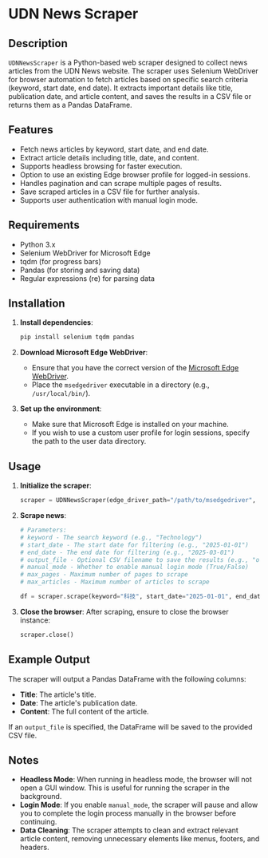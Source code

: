 # UDN News Scraper

## Description
`UDNNewsScraper` is a Python-based web scraper designed to collect news articles from the UDN News website. The scraper uses Selenium WebDriver for browser automation to fetch articles based on specific search criteria (keyword, start date, end date). It extracts important details like title, publication date, and article content, and saves the results in a CSV file or returns them as a Pandas DataFrame.

## Features
- Fetch news articles by keyword, start date, and end date.
- Extract article details including title, date, and content.
- Supports headless browsing for faster execution.
- Option to use an existing Edge browser profile for logged-in sessions.
- Handles pagination and can scrape multiple pages of results.
- Save scraped articles in a CSV file for further analysis.
- Supports user authentication with manual login mode.

## Requirements
- Python 3.x
- Selenium WebDriver for Microsoft Edge
- tqdm (for progress bars)
- Pandas (for storing and saving data)
- Regular expressions (re) for parsing data

## Installation

1. **Install dependencies**:
   ```bash
   pip install selenium tqdm pandas
   ```

2. **Download Microsoft Edge WebDriver**:
   - Ensure that you have the correct version of the [Microsoft Edge WebDriver](https://developer.microsoft.com/en-us/microsoft-edge/tools/webdriver/).
   - Place the `msedgedriver` executable in a directory (e.g., `/usr/local/bin/`).

3. **Set up the environment**:
   - Make sure that Microsoft Edge is installed on your machine.
   - If you wish to use a custom user profile for login sessions, specify the path to the user data directory.

## Usage

1. **Initialize the scraper**:
   ```python
   scraper = UDNNewsScraper(edge_driver_path="/path/to/msedgedriver", user_data_dir="/path/to/user/data", headless=True)
   ```

2. **Scrape news**:
   ```python
   # Parameters:
   # keyword - The search keyword (e.g., "Technology")
   # start_date - The start date for filtering (e.g., "2025-01-01")
   # end_date - The end date for filtering (e.g., "2025-03-01")
   # output_file - Optional CSV filename to save the results (e.g., "output.csv")
   # manual_mode - Whether to enable manual login mode (True/False)
   # max_pages - Maximum number of pages to scrape
   # max_articles - Maximum number of articles to scrape

   df = scraper.scrape(keyword="科技", start_date="2025-01-01", end_date="2025-03-01", output_file="output.csv", manual_mode=False, max_pages=5, max_articles=50)
   ```

3. **Close the browser**:
   After scraping, ensure to close the browser instance:
   ```python
   scraper.close()
   ```

## Example Output

The scraper will output a Pandas DataFrame with the following columns:

- **Title**: The article's title.
- **Date**: The article's publication date.
- **Content**: The full content of the article.

If an `output_file` is specified, the DataFrame will be saved to the provided CSV file.

## Notes
- **Headless Mode**: When running in headless mode, the browser will not open a GUI window. This is useful for running the scraper in the background.
- **Login Mode**: If you enable `manual_mode`, the scraper will pause and allow you to complete the login process manually in the browser before continuing.
- **Data Cleaning**: The scraper attempts to clean and extract relevant article content, removing unnecessary elements like menus, footers, and headers.
